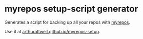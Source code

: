 # myrepos setup-script generator

Generates a script for backing up all your repos with [myrepos](http://myrepos.branchable.com/).

Use it at [arthurattwell.github.io/myrepos-setup](http://arthurattwell.github.io/myrepos-setup).
